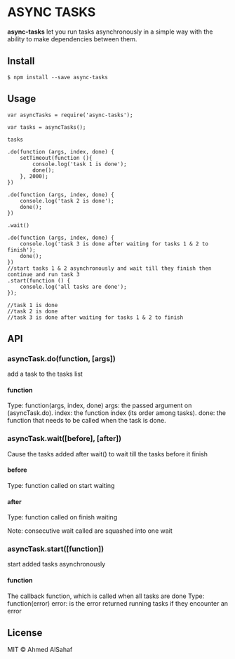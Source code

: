 # ASYNC TASKS

**async-tasks** let you run tasks asynchronously in a simple way with the ability to make dependencies between them.

## Install
```
$ npm install --save async-tasks
```

## Usage
```
var asyncTasks = require('async-tasks');

var tasks = asyncTasks();

tasks

.do(function (args, index, done) {
	setTimeout(function (){
		console.log('task 1 is done');
		done();
	}, 2000);
})

.do(function (args, index, done) {
	console.log('task 2 is done');
	done();
})

.wait()

.do(function (args, index, done) {
	console.log('task 3 is done after waiting for tasks 1 & 2 to finish');
	done();
})
//start tasks 1 & 2 asynchronously and wait till they finish then continue and run task 3
.start(function () {
	console.log('all tasks are done');
});

//task 1 is done
//task 2 is done
//task 3 is done after waiting for tasks 1 & 2 to finish
```

## API
### asyncTask.do(function, [args])
add a task to the tasks list
#### function
Type: function(args, index, done)
	args: the passed argument on (asyncTask.do).
	index: the function index (its order among tasks).
	done: the function that needs to be called when the task is done.

### asyncTask.wait([before], [after])
Cause the tasks added after wait() to wait till the tasks before it finish
#### before
Type: function
called on start waiting
#### after
Type: function
called on finish waiting

Note: consecutive wait called are squashed into one wait

### asyncTask.start([function])
start added tasks asynchronously 
#### function
The callback function, which is called when all tasks are done
Type: function(error)
error: is the error returned running tasks if they encounter an error

## License
MIT © Ahmed AlSahaf

